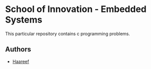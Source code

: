 
# School of Innovation - Embedded Systems

This particular repository contains c programming problems.




## Authors

- [Haareef](https://www.linkedin.com/in/haareef-ma)


 

